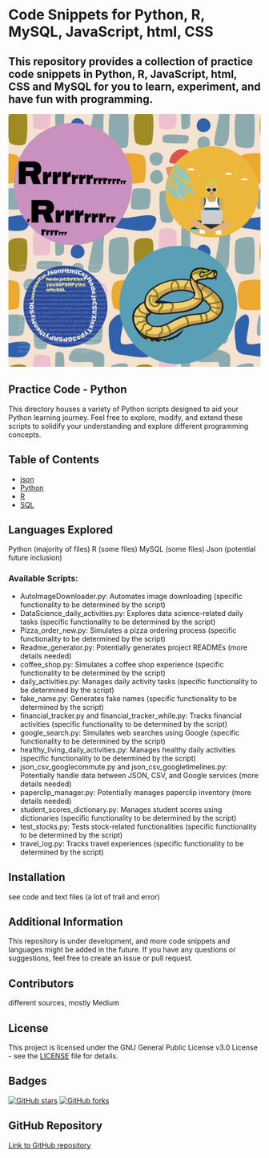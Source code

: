 <h1>Code Snippets for Python, R, MySQL, JavaScript, html, CSS</h1>

<h2>This repository provides a collection of practice code snippets in Python, R, JavaScript, html, CSS and MySQL for you to learn, experiment, and have fun with programming.</h2>


![head_picture](https://github.com/UlrikeDetective/code/blob/main/other_files/head.png)

## Practice Code - Python

This directory houses a variety of Python scripts designed to aid your Python learning journey. Feel free to explore, modify, and extend these scripts to solidify your understanding and explore different programming concepts.

## Table of Contents
- [json](https://github.com/UlrikeDetective/code/tree/main/json)
- [Python](https://github.com/UlrikeDetective/code/tree/main/Python)
- [R](https://github.com/UlrikeDetective/code/tree/main/R)
- [SQL](https://github.com/UlrikeDetective/code/tree/main/SQL)


## Languages Explored

Python (majority of files)
R (some files)
MySQL (some files)
Json (potential future inclusion)

### Available Scripts:

- AutoImageDownloader.py: Automates image downloading (specific functionality to be determined by the script)
- DataScience_daily_activities.py: Explores data science-related daily tasks (specific functionality to be determined by the script)
- Pizza_order_new.py: Simulates a pizza ordering process (specific functionality to be determined by the script)
- Readme_generator.py: Potentially generates project READMEs (more details needed)
- coffee_shop.py: Simulates a coffee shop experience (specific functionality to be determined by the script)
- daily_activities.py: Manages daily activity tasks (specific functionality to be determined by the script)
- fake_name.py: Generates fake names (specific functionality to be determined by the script)
- financial_tracker.py and financial_tracker_while.py: Tracks financial activities (specific functionality to be determined by the script)
- google_search.py: Simulates web searches using Google (specific functionality to be determined by the script)
- healthy_living_daily_activities.py: Manages healthy daily activities (specific functionality to be determined by the script)
- json_csv_googlecommute.py and json_csv_googletimelines.py: Potentially handle data between JSON, CSV, and Google services (more details needed)
- paperclip_manager.py: Potentially manages paperclip inventory (more details needed)
- student_scores_dictionary.py: Manages student scores using dictionaries (specific functionality to be determined by the script)
- test_stocks.py: Tests stock-related functionalities (specific functionality to be determined by the script)
- travel_log.py: Tracks travel experiences (specific functionality to be determined by the script)


## Installation

see code and text files (a lot of trail and error)

## Additional Information

This repository is under development, and more code snippets and languages might be added in the future.
If you have any questions or suggestions, feel free to create an issue or pull request.

## Contributors
different sources, mostly Medium

## License
This project is licensed under the GNU General Public License v3.0 License - see the [LICENSE](LICENSE) file for details.

## Badges
[![GitHub stars](https://img.shields.io/github/stars/UlrikeDetective/Code)](https://github.com/UlrikeDetective/Code/stargazers) 
[![GitHub forks](https://img.shields.io/github/forks/UlrikeDetective/Code)](https://github.com/UlrikeDetective/Code/network/members)


## GitHub Repository
[Link to GitHub repository](https://github.com/UlrikeDetective/Code)
